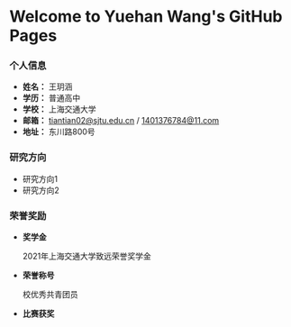 # Welcome to Yuehan Wang's GitHub Pages

### 个人信息
- **姓名：** 王玥涵
- **学历：** 普通高中
- **学校：** 上海交通大学
- **邮箱：** tiantian02@sjtu.edu.cn / 1401376784@11.com
- **地址：** 东川路800号

### 研究方向
- 研究方向1
- 研究方向2

### 荣誉奖励
- **奖学金**

  2021年上海交通大学致远荣誉奖学金
- **荣誉称号**

  校优秀共青团员
- **比赛获奖**

